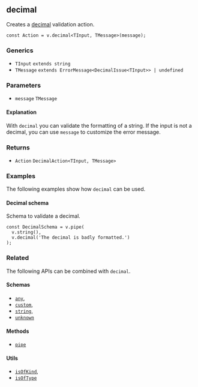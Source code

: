 decimal
-------

Creates a [decimal](https://en.wikipedia.org/wiki/Decimal) validation action.

    const Action = v.decimal<TInput, TMessage>(message);
    

### Generics

*   `TInput` `extends string`
*   `TMessage` `extends ErrorMessage<DecimalIssue<TInput>> | undefined`

### Parameters

*   `message` `TMessage`

#### Explanation

With `decimal` you can validate the formatting of a string. If the input is not a decimal, you can use `message` to customize the error message.

### Returns

*   `Action` `DecimalAction<TInput, TMessage>`

### Examples

The following examples show how `decimal` can be used.

#### Decimal schema

Schema to validate a decimal.

    const DecimalSchema = v.pipe(
      v.string(),
      v.decimal('The decimal is badly formatted.')
    );
    

### Related

The following APIs can be combined with `decimal`.

#### Schemas

*   [`any`](any.md),
*   [`custom`](custom.md),
*   [`string`](string.md),
*   [`unknown`](unknown.md)

#### Methods

*   [`pipe`](pipe.md)

#### Utils

*   [`isOfKind`](isOfKind.md),
*   [`isOfType`](isOfType.md)